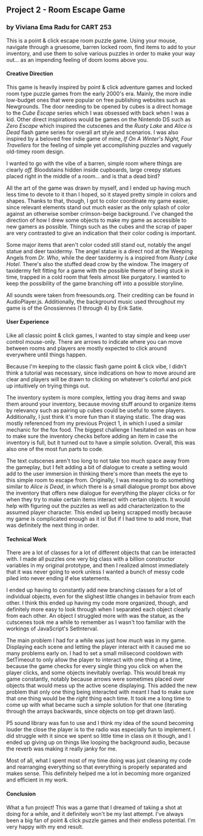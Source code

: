 ## Project 2 - Room Escape Game
### by Viviana Ema Radu for CART 253

This is a point & click escape room puzzle game. Using your mouse, navigate through a gruesome, barren locked room, find items to add to your inventory, and use them to solve various puzzles in order to make your way out... as an impending feeling of doom looms above you.

#### Creative Direction
This game is heavily inspired by point & click adventure games and locked room type puzzle games from the early 2000's era. Mainly, the more indie low-budget ones that were popular on free publishing websites such as Newgrounds. The door needing to be opened by cubes is a direct homage to the *Cube Escape* series which I was obsessed with back when I was a kid. Other direct inspirations would be games on the Nintendo DS such as *Zero Escape* which inspired the cutscenes and the *Rusty Lake* and *Alice is Dead* flash game series for overall art style and scenarios. I was also inspired by a beloved free indie game of mine, *If On A Winter's Night, Four Travellers* for the feeling of simple yet accomplishing puzzles and vaguely old-timey room design. 

I wanted to go with the vibe of a barren, simple room where things are clearly *off.* Bloodstains hidden inside cupboards, large creepy statues placed right in the middle of a room... and is that a dead bird?

All the art of the game was drawn by myself, and I ended up having much less time to devote to it than I hoped, so it stayed pretty simple in colors and shapes. Thanks to that, though, I got to color coordinate my game easier, since relevant elements stand out much easier as the only splash of color against an otherwise somber crimson-beige background. I've changed the direction of how I drew some objects to make my game as accessible to new gamers as possible. Things such as the cubes and the scrap of paper are very contrasted to give an indication that their color coding is important. 

Some major items that aren't color coded still stand out, notably the angel statue and deer taxidermy. The angel statue is a direct nod at the Weeping Angels from *Dr. Who*, while the deer taxidermy is a inspired from *Rusty Lake Hotel*. There's also the stuffed dead crow by the window. The imagery of taxidermy felt fitting for a game with the possible theme of being stuck in time, trapped in a cold room that feels almost like purgatory. I wanted to keep the possibility of the game branching off into a possible storyline.

All sounds were taken from freesounds.org. Their crediting can be found in AudioPlayer.js. Additionally, the background music used throughout my game is of the Gnossiennes (1 through 4) by Erik Satie. 

#### User Experience
Like all classic point & click games, I wanted to stay simple and keep user control mouse-only. There are arrows to indicate where you can move between rooms and players are mostly expected to click around everywhere until things happen.

Because I'm keeping to the classic flash game point & click vibe, I didn't think a tutorial was necessary, since indications on how to move around are clear and players will be drawn to clicking on whatever's colorful and pick up intuitively on trying things out. 

The inventory system is more complex, letting you drag items and swap them around your inventory, because moving stuff around to organize items by relevancy such as pairing up cubes could be useful to some players. Additionally, I just think it's more fun than it staying static. The drag was mostly referenced from my previous Project 1, in which I used a similar mechanic for the fox food. The biggest challenge I hesitated on was on how to make sure the inventory checks before adding an item in case the inventory is full, but it turned out to have a simple solution. Overall, this was also one of the most fun parts to code.

The text cutscenes aren't too long to not take too much space away from the gameplay, but I felt adding a bit of dialogue to create a setting would add to the user immersion in thinking there's more than meets the eye to this simple room to escape from. Originally, I was meaning to do something similar to *Alice is Dead*, in which there is a small dialogue prompt box above the inventory that offers new dialogue for everything the player clicks or for when they try to make certain items interact with certain objects. It would help with figuring out the puzzles as well as add characterization to the assumed player character. This ended up being scrapped mostly because my game is complicated enough as it is! But if I had time to add more, that was definitely the next thing in order.

#### Technical Work
There are a lot of classes for a lot of different objects that can be interacted with. I made all puzzles one very big class with a billion constructor variables in my original prototype, and then I realized almost immediately that it was never going to work unless I wanted a bunch of messy code piled into never ending if else statements.

I ended up having to constantly add new branching classes for a lot of individual objects, even for the slighest little changes in behavior from each other. I think this ended up having my code more organized, though, and definitely more easy to look through when I separated each object clearly from each other. An object I struggled more with was the statue, as the cutscenes took me a while to remember as I wasn't too familiar with the workings of JavaScript's SetInterval. 

The main problem I had for a while was just how *much* was in my game. Displaying each scene and letting the player interact with it caused me so many problems early on. I had to set a small milisecond cooldown with SetTimeout to only allow the player to interact with one thing at a time, because the game checks for every single thing you click on when the player clicks, and some objects inevitably overlap. This would break my game constantly, notably because arrows were sometimes placed over objects that would mess up the active scene displaying. This added the new problem that only one thing being interacted with meant I had to make sure that one thing would be the *right* thing each time. It took me a long time to come up with what became such a simple solution for that one (iterating through the arrays backwards, since objects on top get drawn last).

P5 sound library was fun to use and I think my idea of the sound becoming louder the close the player is to the radio was especially fun to implement. I did struggle with it since we spent so little time in class on it though, and I ended up giving up on things like looping the background audio, because the reverb was making it really janky for me.

Most of all, what I spent most of my time doing was just cleaning my code and rearranging everything so that everything is properly separated and makes sense. This definitely helped me a lot in becoming more organized and efficient in my work. 

#### Conclusion
What a fun project! This was a game that I dreamed of taking a shot at doing for a while, and it definitely won't be my last attempt. I've always been a big fan of point & click puzzle games and their endless potential. I'm very happy with my end result.